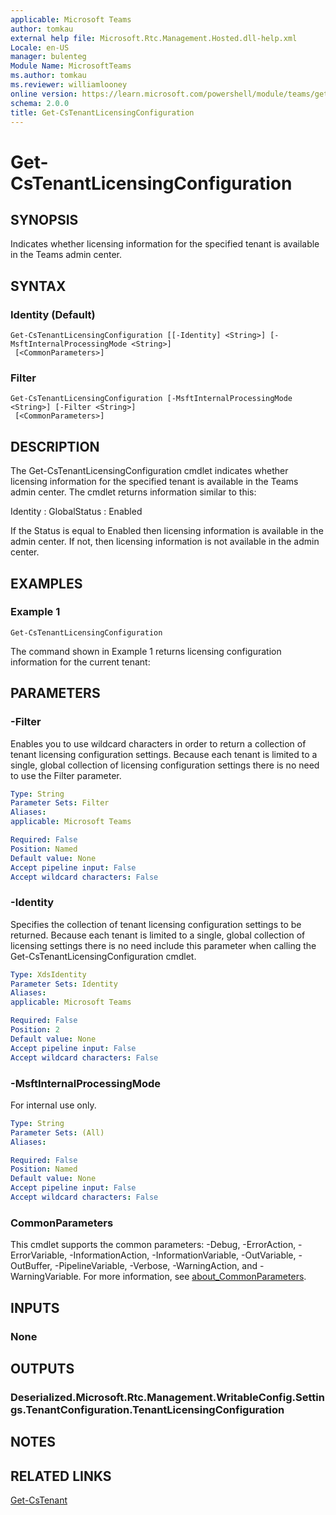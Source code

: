 ```yaml
---
applicable: Microsoft Teams
author: tomkau
external help file: Microsoft.Rtc.Management.Hosted.dll-help.xml
Locale: en-US
manager: bulenteg
Module Name: MicrosoftTeams
ms.author: tomkau
ms.reviewer: williamlooney
online version: https://learn.microsoft.com/powershell/module/teams/get-cstenantlicensingconfiguration
schema: 2.0.0
title: Get-CsTenantLicensingConfiguration
---
```


# Get-CsTenantLicensingConfiguration

## SYNOPSIS
Indicates whether licensing information for the specified tenant is available in the Teams admin center.

## SYNTAX

### Identity (Default)
```
Get-CsTenantLicensingConfiguration [[-Identity] <String>] [-MsftInternalProcessingMode <String>]
 [<CommonParameters>]
```

### Filter
```
Get-CsTenantLicensingConfiguration [-MsftInternalProcessingMode <String>] [-Filter <String>]
 [<CommonParameters>]
```

## DESCRIPTION
The Get-CsTenantLicensingConfiguration cmdlet indicates whether licensing information for the specified tenant is available in the Teams admin center.
The cmdlet returns information similar to this:

Identity : GlobalStatus : Enabled

If the Status is equal to Enabled then licensing information is available in the admin center.
If not, then licensing information is not available in the admin center.

## EXAMPLES

### Example 1
```
Get-CsTenantLicensingConfiguration
```

The command shown in Example 1 returns licensing configuration information for the current tenant:

## PARAMETERS

### -Filter
Enables you to use wildcard characters in order to return a collection of tenant licensing configuration settings.
Because each tenant is limited to a single, global collection of licensing configuration settings there is no need to use the Filter parameter.

```yaml
Type: String
Parameter Sets: Filter
Aliases:
applicable: Microsoft Teams

Required: False
Position: Named
Default value: None
Accept pipeline input: False
Accept wildcard characters: False
```

### -Identity
Specifies the collection of tenant licensing configuration settings to be returned.
Because each tenant is limited to a single, global collection of licensing settings there is no need include this parameter when calling the Get-CsTenantLicensingConfiguration cmdlet.

```yaml
Type: XdsIdentity
Parameter Sets: Identity
Aliases:
applicable: Microsoft Teams

Required: False
Position: 2
Default value: None
Accept pipeline input: False
Accept wildcard characters: False
```

### -MsftInternalProcessingMode
For internal use only.

```yaml
Type: String
Parameter Sets: (All)
Aliases:

Required: False
Position: Named
Default value: None
Accept pipeline input: False
Accept wildcard characters: False
```

### CommonParameters
This cmdlet supports the common parameters: -Debug, -ErrorAction, -ErrorVariable, -InformationAction, -InformationVariable, -OutVariable, -OutBuffer, -PipelineVariable, -Verbose, -WarningAction, and -WarningVariable. For more information, see [about_CommonParameters](https://go.microsoft.com/fwlink/?LinkID=113216).

## INPUTS

### None

## OUTPUTS

### Deserialized.Microsoft.Rtc.Management.WritableConfig.Settings.TenantConfiguration.TenantLicensingConfiguration

## NOTES

## RELATED LINKS

[Get-CsTenant](https://learn.microsoft.com/powershell/module/teams/get-cstenant)
